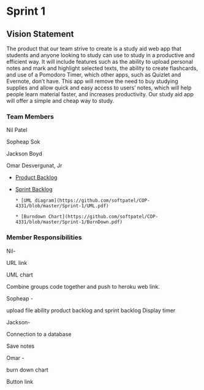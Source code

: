 # Sprint 1 #

## Vision Statement ##
The product that our team strive to create is a study aid web app that students and anyone looking to study can use to study in a productive and efficient way. It will include features such as the ability to upload personal notes and mark and highlight selected texts, the ability to create flashcards, and use of a Pomodoro Timer, which other apps, such as Quizlet and Evernote, don’t have. This app will remove the need to buy studying supplies and allow quick and easy access to users’ notes, which will help people learn material faster, and increases productivity. Our study aid app will offer a simple and cheap way to study.
### Team Members ###
Nil Patel

Sopheap Sok

Jackson Boyd

Omar Desvergunat, Jr


* [Product Backlog](https://docs.google.com/document/d/19pQrZ0Ioial3IH0m6uw4zRPFfxCNnL4mfzIw3WK4qZE/edit?usp=sharing)

* [Sprint Backlog](https://docs.google.com/document/d/1WAGUrcN48MMMDMr9_PG7i_plx2v3byHPKjaYjl1dd4k/edit?usp=sharing)

      * [UML diagram](https://github.com/softpatel/COP-4331/blob/master/Sprint-1/UML.pdf)
      
      * [Burndown Chart](https://github.com/softpatel/COP-4331/blob/master/Sprint-1/BurnDown.pdf)
      

### Member Responsibilities ###

Nil-

URL link

UML chart

Combine groups code together and push to heroku web link.

Sopheap -

upload file ability
product backlog and sprint backlog
Display timer

Jackson-

Connection to a database

Save notes

Omar -

burn down chart

Button link
